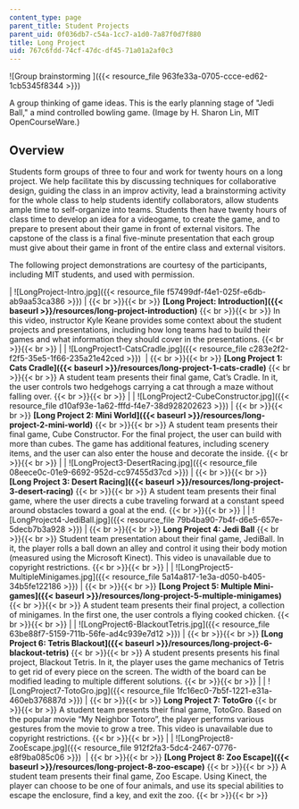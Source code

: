 ```yaml
---
content_type: page
parent_title: Student Projects
parent_uid: 0f036db7-c54a-1cc7-a1d0-7a87f0d7f880
title: Long Project
uid: 767c6fdd-74cf-47dc-df45-71a01a2af0c3
---
```


![Group brainstorming ]({{< resource_file 963fe33a-0705-ccce-ed62-1cb5345f8344 >}})  

A group thinking of game ideas. This is the early planning stage of "Jedi Ball," a mind controlled bowling game. (Image by H. Sharon Lin, MIT OpenCourseWare.)

Overview
--------

Students form groups of three to four and work for twenty hours on a long project. We help facilitate this by discussing techniques for collaborative design, guiding the class in an improv activity, lead a brainstorming activity for the whole class to help students identify collaborators, allow students ample time to self-organize into teams. Students then have twenty hours of class time to develop an idea for a videogame, to create the game, and to prepare to present about their game in front of external visitors. The capstone of the class is a final five-minute presentation that each group must give about their game in front of the entire class and external visitors.

The following project demonstrations are courtesy of the participants, including MIT students, and used with permission.

| ![LongProject-Intro.jpg]({{< resource_file f57499df-f4e1-025f-e6db-ab9aa53ca386 >}}) |  {{< br >}}{{< br >}}  **[Long Project: Introduction]({{< baseurl >}}/resources/long-project-introduction)** {{< br >}}{{< br >}} In this video, instructor Kyle Keane provides some context about the student projects and presentations, including how long teams had to build their games and what information they should cover in the presentations.   {{< br >}}{{< br >}}  |
| ![LongProject1-CatsCradle.jpg]({{< resource_file c283e2f2-f2f5-35e5-1f66-235a21e42ced >}})  |  {{< br >}}{{< br >}} ﻿**[Long Project 1: Cats Cradle]({{< baseurl >}}/resources/long-project-1-cats-cradle)** {{< br >}}{{< br >}} A student team presents their final game, Cat’s Cradle. In it, the user controls two hedgehogs carrying a cat through a maze without falling over.   {{< br >}}{{< br >}}  |
| ![LongProject2-CubeConstructor.jpg]({{< resource_file d10af93e-1a62-fffd-f4e7-38d928202623 >}}) |  {{< br >}}{{< br >}} ﻿**[Long Project 2: Mini World]({{< baseurl >}}/resources/long-project-2-mini-world)** {{< br >}}{{< br >}} A student team presents their final game, Cube Constructor. For the final project, the user can build with more than cubes. The game has additional features, including scenery items, and the user can also enter the house and decorate the inside.   {{< br >}}{{< br >}}  |
| ![LongProject3-DesertRacing.jpg]({{< resource_file 08eece0c-01e9-6692-952d-cc97455d37cd >}}) |  {{< br >}}{{< br >}}  **[Long Project 3: Desert Racing]({{< baseurl >}}/resources/long-project-3-desert-racing)** {{< br >}}{{< br >}} A student team presents their final game, where the user directs a cube traveling forward at a constant speed around obstacles toward a goal at the end.   {{< br >}}{{< br >}}  |
| ![LongProject4-JediBall.jpg]({{< resource_file 79b4ba90-7b4f-d6e5-657e-5decb7b3a928 >}}) |  {{< br >}}{{< br >}} ﻿**Long Project 4: Jedi Ball** {{< br >}}{{< br >}} Student team presentation about their final game, JediBall. In it, the player rolls a ball down an alley and control it using their body motion (measured using the Microsoft Kinect). This video is unavailable due to copyright restrictions.   {{< br >}}{{< br >}}  |
| ![LongProject5-MultipleMinigames.jpg]({{< resource_file 5a14a817-1e3a-d050-b405-34b5fe122186 >}}) |  {{< br >}}{{< br >}} ﻿**[Long Project 5: Multiple Mini-games]({{< baseurl >}}/resources/long-project-5-multiple-minigames)** {{< br >}}{{< br >}} A student team presents their final project, a collection of minigames. In the first one, the user controls a flying cooked chicken.   {{< br >}}{{< br >}}  |
| ![LongProject6-BlackoutTetris.jpg]({{< resource_file 63be88f7-5159-711b-56fe-ad4c939e7d12 >}}) |  {{< br >}}{{< br >}} ﻿**[Long Project 6: Tetris Blackout]({{< baseurl >}}/resources/long-project-6-blackout-tetris)** {{< br >}}{{< br >}} A student presents presents his final project, Blackout Tetris. In it, the player uses the game mechanics of Tetris to get rid of every piece on the screen. The width of the board can be modified leading to multiple different solutions.   {{< br >}}{{< br >}}  |
| ![LongProject7-TotoGro.jpg]({{< resource_file 1fc16ec0-7b5f-1221-e31a-460eb376887d >}}) |  {{< br >}}{{< br >}}  **Long Project 7: TotoGro** {{< br >}}{{< br >}} A student team presents their final game, TotoGro. Based on the popular movie “My Neighbor Totoro”, the player performs various gestures from the movie to grow a tree. This video is unavailable due to copyright restrictions.   {{< br >}}{{< br >}}  |
| ![LongProject8-ZooEscape.jpg]({{< resource_file 912f2fa3-5dc4-2467-0776-e8f9ba085c06 >}})  |  {{< br >}}{{< br >}} ﻿**[Long Project 8: Zoo Escape]({{< baseurl >}}/resources/long-project-8-zoo-escape)** {{< br >}}{{< br >}} A student team presents their final game, Zoo Escape. Using Kinect, the player can choose to be one of four animals, and use its special abilities to escape the enclosure, find a key, and exit the zoo.   {{< br >}}{{< br >}}